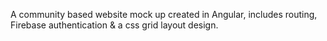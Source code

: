A community based website mock up created in Angular, includes routing, Firebase authentication & a css grid layout design.
